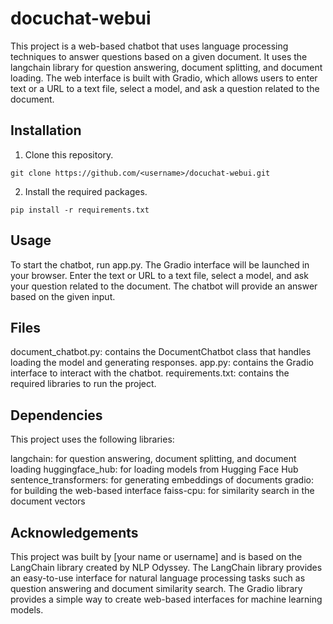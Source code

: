 # docuchat-webui

This project is a web-based chatbot that uses language processing techniques to answer questions based on a given document. It uses the langchain library for question answering, document splitting, and document loading. The web interface is built with Gradio, which allows users to enter text or a URL to a text file, select a model, and ask a question related to the document.

## Installation

1. Clone this repository.

```git clone https://github.com/<username>/docuchat-webui.git```

2. Install the required packages.

```pip install -r requirements.txt```

## Usage

To start the chatbot, run app.py. The Gradio interface will be launched in your browser. Enter the text or URL to a text file, select a model, and ask your question related to the document. The chatbot will provide an answer based on the given input.

## Files

document_chatbot.py: contains the DocumentChatbot class that handles loading the model and generating responses.
app.py: contains the Gradio interface to interact with the chatbot.
requirements.txt: contains the required libraries to run the project.


## Dependencies

This project uses the following libraries:

langchain: for question answering, document splitting, and document loading
huggingface_hub: for loading models from Hugging Face Hub
sentence_transformers: for generating embeddings of documents
gradio: for building the web-based interface
faiss-cpu: for similarity search in the document vectors

## Acknowledgements

This project was built by [your name or username] and is based on the LangChain library created by NLP Odyssey. The LangChain library provides an easy-to-use interface for natural language processing tasks such as question answering and document similarity search. The Gradio library provides a simple way to create web-based interfaces for machine learning models.
